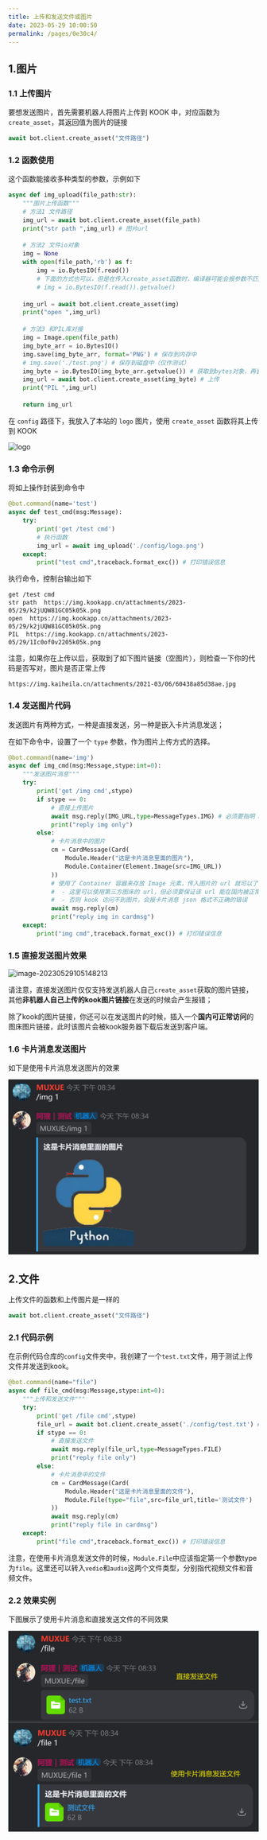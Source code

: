 ```yaml
---
title: 上传和发送文件或图片
date: 2023-05-29 10:00:50
permalink: /pages/0e30c4/
---
```


## 1.图片

### 1.1 上传图片

要想发送图片，首先需要机器人将图片上传到 KOOK 中，对应函数为 `create_asset`，其返回值为图片的链接

~~~python
await bot.client.create_asset("文件路径")
~~~

### 1.2 函数使用

这个函数能接收多种类型的参数，示例如下

~~~python
async def img_upload(file_path:str):
    """图片上传函数"""
    # 方法1 文件路径
    img_url = await bot.client.create_asset(file_path)
    print("str path ",img_url) # 图片url

    # 方法2 文件io对象
    img = None
    with open(file_path,'rb') as f:
        img = io.BytesIO(f.read())
        # 下面的方式也可以，但是在传入create_asset函数时，编译器可能会报参数不匹配的警告
        # img = io.BytesIO(f.read()).getvalue() 
    
    img_url = await bot.client.create_asset(img) 
    print("open ",img_url)

    # 方法3 和PIL库对接
    img = Image.open(file_path)
    img_byte_arr = io.BytesIO()
    img.save(img_byte_arr, format='PNG') # 保存到内存中
    # img.save('./test.png') # 保存到磁盘中（仅作测试）
    img_byte = io.BytesIO(img_byte_arr.getvalue()) # 获取到bytes对象，再套一层io避免报警告
    img_url = await bot.client.create_asset(img_byte) # 上传
    print("PIL ",img_url)

    return img_url
~~~

在 `config` 路径下，我放入了本站的 `logo` 图片，使用 `create_asset` 函数将其上传到 KOOK

![logo](./img/logo.png)

### 1.3 命令示例

将如上操作封装到命令中

~~~python
@bot.command(name='test')
async def test_cmd(msg:Message):
    try:
        print('get /test cmd')
        # 执行函数
        img_url = await img_upload('./config/logo.png')
    except:
        print("test cmd",traceback.format_exc()) # 打印错误信息
~~~

执行命令，控制台输出如下

~~~
get /test cmd
str path  https://img.kookapp.cn/attachments/2023-05/29/k2jUQW81GC05k05k.png
open  https://img.kookapp.cn/attachments/2023-05/29/k2jUQW81GC05k05k.png
PIL  https://img.kookapp.cn/attachments/2023-05/29/1Ic0of0v2205k05k.png
~~~

注意，如果你在上传以后，获取到了如下图片链接（空图片），则检查一下你的代码是否写对，图片是否正常上传

```
https://img.kaiheila.cn/attachments/2021-03/06/60438a85d38ae.jpg
```

### 1.4 发送图片代码

发送图片有两种方式，一种是直接发送，另一种是嵌入卡片消息发送；

在如下命令中，设置了一个 `type` 参数，作为图片上传方式的选择。

~~~python
@bot.command(name='img')
async def img_cmd(msg:Message,stype:int=0):
    """发送图片消息"""
    try:
        print('get /img cmd',stype)
        if stype == 0:
            # 直接上传图片
            await msg.reply(IMG_URL,type=MessageTypes.IMG) # 必须要指明 msg 的类型为 IMG 图片
            print("reply img only")
        else:
            # 卡片消息中的图片
            cm = CardMessage(Card(
                Module.Header("这是卡片消息里面的图片"),
                Module.Container(Element.Image(src=IMG_URL))
            ))
            # 使用了 Container 容器来存放 Image 元素，传入图片的 url 就可以了
            #  - 这里可以使用第三方图床的 url，但必须要保证该 url 能在国内被正常访问
            #  - 否则 kook 访问不到图片，会报卡片消息 json 格式不正确的错误
            await msg.reply(cm)
            print("reply img in cardmsg")
    except:
        print("img cmd",traceback.format_exc()) # 打印错误信息
~~~

### 1.5 直接发送图片效果

![image-20230529105148213](./img/image-20230529105148213.png)

请注意，直接发送图片仅仅支持发送机器人自己`create_asset`获取的图片链接，其他**非机器人自己上传的kook图片链接**在发送的时候会产生报错；

除了kook的图片链接，你还可以在发送图片的时候，插入一个**国内可正常访问**的图床图片链接，此时该图片会被kook服务器下载后发送到客户端。

### 1.6 卡片消息发送图片

如下是使用卡片消息发送图片的效果

![image-20240123203608453](./img/image-20240123203608453.png)

## 2.文件

上传文件的函数和上传图片是一样的

~~~python
await bot.client.create_asset("文件路径")
~~~

### 2.1 代码示例

在示例代码仓库的`config`文件夹中，我创建了一个`test.txt`文件，用于测试上传文件并发送到kook。

~~~python
@bot.command(name="file")
async def file_cmd(msg:Message,stype:int=0):
    """上传和发送文件"""
    try:
        print('get /file cmd',stype)
        file_url = await bot.client.create_asset('./config/test.txt') # 上传测试文件
        if stype == 0:
            # 直接发送文件
            await msg.reply(file_url,type=MessageTypes.FILE)
            print("reply file only")
        else:
            # 卡片消息中的文件
            cm = CardMessage(Card(
                Module.Header("这是卡片消息里面的文件"),
                Module.File(type="file",src=file_url,title='测试文件')
            ))
            await msg.reply(cm)
            print("reply file in cardmsg")
    except:
        print("file cmd",traceback.format_exc()) # 打印错误信息
~~~

注意，在使用卡片消息发送文件的时候，`Module.File`中应该指定第一个参数type为`file`。这里还可以转入`vedio`和`audio`这两个文件类型，分别指代视频文件和音频文件。

### 2.2 效果实例

下图展示了使用卡片消息和直接发送文件的不同效果

![image-20240123203709896](./img/image-20240123203709896.png)

